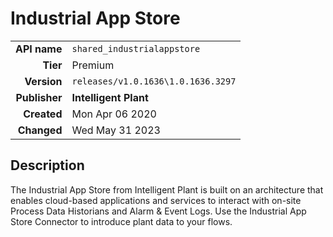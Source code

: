 # Industrial App Store
| | |
|-:|-|
|**API name**|`shared_industrialappstore`|
|**Tier**|Premium|
|**Version**|`releases/v1.0.1636\1.0.1636.3297`|
|**Publisher**|**Intelligent Plant**|
|**Created**|Mon Apr 06 2020|
|**Changed**|Wed May 31 2023|

## Description
The Industrial App Store from Intelligent Plant is built on an architecture that enables cloud-based applications and services to interact with on-site Process Data Historians and Alarm & Event Logs.  Use the Industrial App Store Connector to introduce plant data to your flows.
